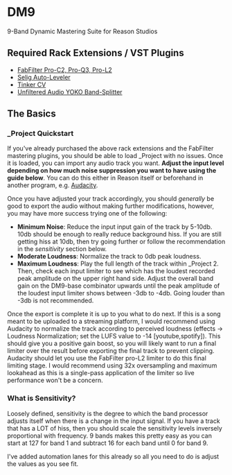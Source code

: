 # DM9
9-Band Dynamic Mastering Suite for Reason Studios

## Required Rack Extensions / VST Plugins
 - [FabFilter Pro-C2, Pro-Q3, Pro-L2](https://www.fabfilter.com/products#mixing-and-mastering)
 - [Selig Auto-Leveler](https://www.reasonstudios.com/shop/rack-extension/selig-leveler/)
 - [Tinker CV](https://www.reasonstudios.com/shop/rack-extension/tinker-cv-math-assistant/)
 - [Unfiltered Audio YOKO Band-Splitter](https://www.reasonstudios.com/shop/rack-extension/yoko-band-splitter/)

## The Basics

### _Project Quickstart

If you've already purchased the above rack extensions and the FabFilter mastering plugins, you should be able to load _Project with no issues.
Once it is loaded, you can import any audio track you want. **Adjust the input level depending on how much noise suppression you want to have using the guide below**. You can do this either in Reason itself
or beforehand in another program, e.g. [Audacity](https://www.audacityteam.org/). 

Once you have adjusted your track accordingly, you should *generally* be good to export the audio without making further
modifications, however, you may have more success trying one of the following:
 - **Minimum Noise**: Reduce the input input gain of the track by 5-10db. 10db should be enough to really reduce background hiss. If you are still getting hiss at 10db, then try going further or follow the recommendation in the *sensitivity* section below.
 - **Moderate Loudness**: Normalize the track to 0db peak loudness.
 - **Maximum Loudness**: Play the full length of the track within _Project 2. Then, check each input limiter to see which has the loudest recorded peak amplitude on the upper right hand side. Adjust the overall band gain on the DM9-base combinator upwards until the peak amplitude of the loudest input limiter shows between -3db to -4db. Going louder than -3db is not recommended.   

Once the export is complete it is up to you what to do next. If this is a song meant to be uploaded to a streaming platform, I would recommend using Audacity to normalize the track according to perceived loudness
(effects -> Loudness Normalization; set the LUFS value to -14 [youtube,spotify]). This should give you a positive gain boost, so you will likely want to run a final limiter over the result before exporting the final track to prevent
clipping. Audacity should let you use the FabFilter pro-L2 limiter to do this final limiting stage. I would recommend using 32x oversampling and maximum lookahead as this is a single-pass application of the limiter so live performance won't be a concern.

### What is Sensitivity?

Loosely defined, sensitivity is the degree to which the band processor adjusts itself when there is a change in the input signal. If you have a track that has a LOT of hiss, then you should scale the sensitivity levels inversely proportional with frequency. 
9 bands makes this pretty easy as you can start at 127 for band 1 and subtract 16 for each band until 0 for band 9.

I've added automation lanes for this already so all you need to do is adjust the values as you see fit.
